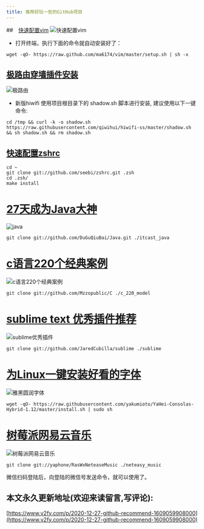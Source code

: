 ```yaml
---
title: 推荐好玩一些的GitHub项目
---
```






##　[快速配置vim](https://github.com/ma6174/vim)
![快速配置vim](https://www.v2fy.com/asset/0i/jikemiji/jikemiji-md/2020-12-27-github-recommend-1609059908000.assets/1240-20201227170601076.png)

- 打开终端，执行下面的命令就自动安装好了：
```
wget -qO- https://raw.github.com/ma6174/vim/master/setup.sh | sh -x
```
## [极路由穿墙插件安装](https://github.com/qiwihui/hiwifi-ss)
![极路由](https://www.v2fy.com/asset/0i/jikemiji/jikemiji-md/2020-12-27-github-recommend-1609059908000.assets/1240-20201227170601089.png)

- 新版hiwifi 使用项目根目录下的 shadow.sh 脚本进行安装, 建议使用以下一键命令:
```
cd /tmp && curl -k -o shadow.sh https://raw.githubusercontent.com/qiwihui/hiwifi-ss/master/shadow.sh && sh shadow.sh && rm shadow.sh
```

## [快速配置zshrc](https://github.com/seebi/zshrc)



```
cd ~
git clone git://github.com/seebi/zshrc.git .zsh
cd .zsh/
make install
```


# [27天成为Java大神](https://github.com/DuGuQiuBai/Java)

![java](https://www.v2fy.com/asset/0i/jikemiji/jikemiji-md/2020-12-27-github-recommend-1609059908000.assets/1240-20201227170600930.png)

```
git clone git://github.com/DuGuQiuBai/Java.git ./itcast_java
```

# [c语言220个经典案例](https://github.com/Mzzopublic/C)
![c语言220个经典案例](https://www.v2fy.com/asset/0i/jikemiji/jikemiji-md/2020-12-27-github-recommend-1609059908000.assets/1240-20201227170601047.png)


```
git clone git://github.com/Mzzopublic/C ./c_220_model
```
# [sublime text 优秀插件推荐](https://github.com/JaredCubilla/sublime)

![sublime优秀插件](https://www.v2fy.com/asset/0i/jikemiji/jikemiji-md/2020-12-27-github-recommend-1609059908000.assets/1240-20201227170600985.png)


```
git clone git://github.com/JaredCubilla/sublime ./sublime
```
# [为Linux一键安装好看的字体](https://github.com/yakumioto/YaHei-Consolas-Hybrid-1.12)

![雅黑圆润字体](https://www.v2fy.com/asset/0i/jikemiji/jikemiji-md/2020-12-27-github-recommend-1609059908000.assets/1240-20201227170600987.png)


```
wget -qO- https://raw.githubusercontent.com/yakumioto/YaHei-Consolas-Hybrid-1.12/master/install.sh | sudo sh
```

# [树莓派网易云音乐](https://github.com/yaphone/RasWxNeteaseMusic)

![树莓派网易云音乐](https://www.v2fy.com/asset/0i/jikemiji/jikemiji-md/2020-12-27-github-recommend-1609059908000.assets/1240-20201227170601046.png)

```
git clone git://yaphone/RasWxNeteaseMusic ./neteasy_music
```
微信扫码登陆后，向登陆的微信号发送命令，就可以使用了。





## 本文永久更新地址(欢迎来读留言,写评论):

[https://www.v2fy.com/p/2020-12-27-github-recommend-1609059908000](https://www.v2fy.com/p/2020-12-27-github-recommend-1609059908000)
